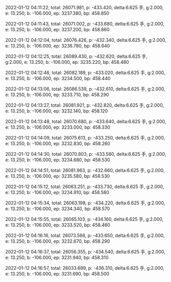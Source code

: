 2022-01-12 04:11:22, total: 26071.981, p: -433.420, delta:6.625 手, g:2.000, e: 13.250, b: -106.000, ep: 3237.380, bp: 458.850

2022-01-12 04:11:43, total: 26071.002, p: -433.680, delta:6.625 手, g:2.000, e: 13.250, b: -106.000, ep: 3237.200, bp: 458.860

2022-01-12 04:12:04, total: 26076.426, p: -432.340, delta:6.625 手, g:2.000, e: 13.250, b: -106.000, ep: 3236.780, bp: 458.640

2022-01-12 04:12:25, total: 26089.430, p: -432.620, delta:6.625 手, g:2.000, e: 13.250, b: -106.000, ep: 3235.220, bp: 458.480

2022-01-12 04:12:46, total: 26082.189, p: -433.020, delta:6.625 手, g:2.000, e: 13.250, b: -106.000, ep: 3234.500, bp: 458.440

2022-01-12 04:13:06, total: 26086.539, p: -432.610, delta:6.625 手, g:2.000, e: 13.250, b: -106.000, ep: 3233.710, bp: 458.290

2022-01-12 04:13:27, total: 26081.921, p: -432.820, delta:6.625 手, g:2.000, e: 13.250, b: -106.000, ep: 3232.140, bp: 458.120

2022-01-12 04:13:48, total: 26070.680, p: -433.640, delta:6.625 手, g:2.000, e: 13.250, b: -106.000, ep: 3233.000, bp: 458.330

2022-01-12 04:14:09, total: 26075.613, p: -433.250, delta:6.625 手, g:2.000, e: 13.250, b: -106.000, ep: 3232.830, bp: 458.260

2022-01-12 04:14:30, total: 26070.803, p: -433.560, delta:6.625 手, g:2.000, e: 13.250, b: -106.000, ep: 3234.680, bp: 458.530

2022-01-12 04:14:51, total: 26081.963, p: -432.660, delta:6.625 手, g:2.000, e: 13.250, b: -106.000, ep: 3235.580, bp: 458.530

2022-01-12 04:15:12, total: 26063.251, p: -433.730, delta:6.625 手, g:2.000, e: 13.250, b: -106.000, ep: 3234.910, bp: 458.580

2022-01-12 04:15:34, total: 26063.198, p: -434.220, delta:6.625 手, g:2.000, e: 13.250, b: -106.000, ep: 3234.340, bp: 458.570

2022-01-12 04:15:55, total: 26065.103, p: -434.160, delta:6.625 手, g:2.000, e: 13.250, b: -106.000, ep: 3233.520, bp: 458.460

2022-01-12 04:16:16, total: 26073.566, p: -433.650, delta:6.625 手, g:2.000, e: 13.250, b: -106.000, ep: 3232.670, bp: 458.290

2022-01-12 04:16:37, total: 26056.355, p: -434.540, delta:6.625 手, g:2.000, e: 13.250, b: -106.000, ep: 3231.940, bp: 458.310

2022-01-12 04:16:57, total: 26033.689, p: -436.310, delta:6.625 手, g:2.000, e: 13.250, b: -106.000, ep: 3231.690, bp: 458.500